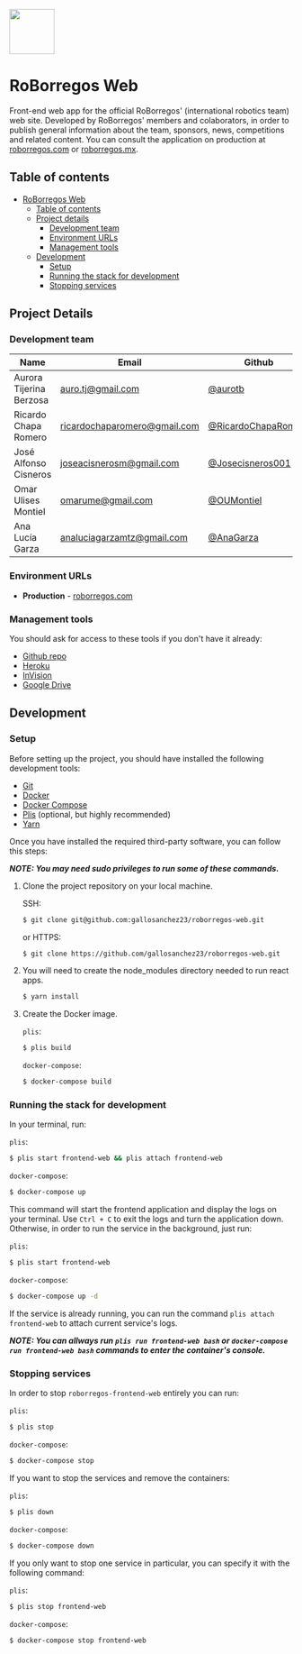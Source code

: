 <img src="public/images/black_icon.ico" width="80" ><img> 

# RoBorregos Web                 


Front-end web app for the official RoBorregos' (international robotics team) web site.
Developed by RoBorregos' members and colaborators, in order to publish general
information about the team, sponsors, news, competitions and related content.
You can consult the application on production at [roborregos.com](https://roborregos.com) or
[roborregos.mx](https://roborregos.mx).

## Table of contents

- [RoBorregos Web](#roborregos-web)
	- [Table of contents](#table-of-contents)
	- [Project details](#project-details)
		- [Development team](#development-team)
		- [Environment URLs](#environment-urls)
		- [Management tools](#management-tools)
	- [Development](#development)
		- [Setup](#setup)
		- [Running the stack for development](#running-the-stack-for-development)
		- [Stopping services](#stopping-services)

## Project Details

### Development team

| Name | Email | Github | Role |
| ---- | ----- | ------ | ---- |
| Aurora Tijerina Berzosa | [auro.tj@gmail.com](mailto:auro.tj@gmail.com) | [@aurotb](https://github.com/aurotb) | Developer |
| Ricardo Chapa Romero | [ricardochaparomero@gmail.com](mailto:ricardochaparomero@gmail.com) | [@RicardoChapaRomero](https://github.com/RicardoChapaRomero) | PM |
| José Alfonso Cisneros | [joseacisnerosm@gmail.com](mailto:joseacisnerosm@gmail.com) | [@Josecisneros001](https://github.com/Josecisneros001) | Developer |
| Omar Ulises Montiel | [omarume@gmail.com](mailto:omarume@gmail.com) | [@OUMontiel](https://github.com/OUMontiel) | Developer |
| Ana Lucía Garza | [analuciagarzamtz@gmail.com](mailto:analuciagarzamtz@gmail.com) | [@AnaGarza](https://github.com/AnaGarza) | Designer |

### Environment URLs

* **Production** - [roborregos.com](https://roborregos.com)

### Management tools

You should ask for access to these tools if you don't have it already:

* [Github repo](https://github.com/gallosanchez23/roborregos-web)
* [Heroku](https://www.heroku.com/)
* [InVision](https://claragutierrez948964.invisionapp.com/prototype/RoBorregos-Web-ck7wek80a00nuq301lmd3k920?v=LLi6aocBvdMc49RvTuq1sg%3D%3D&linkshare=urlcopied)
* [Google Drive](https://drive.google.com/drive/folders/1dZeA8SSFkDSlj61sY3vJiCqCYluquqlw?usp=sharing)

## Development

### Setup

Before setting up the project, you should have installed the following development tools:

* [Git](https://git-scm.com/downloads)
* [Docker](https://runnable.com/docker/getting-started/)
* [Docker Compose](https://docs.docker.com/compose/install/)
* [Plis](https://github.com/IcaliaLabs/plis) (optional, but highly recommended)
* [Yarn](https://yarnpkg.com/lang/en/docs/install/#debian-stable)

Once you have installed the required third-party software, you can follow this steps:

***NOTE: You may need sudo privileges to run some of these commands.***

1. Clone the project repository on your local machine.

	SSH:

	```bash
	$ git clone git@github.com:gallosanchez23/roborregos-web.git
	```

	or HTTPS:
	```bash
	$ git clone https://github.com/gallosanchez23/roborregos-web.git
	```

2. You will need to create the node_modules directory needed to run react apps.

	```bash
	$ yarn install
	```

3. Create the Docker image.

	`plis`:

	```bash
	$ plis build
	```

	`docker-compose`:

	```bash
	$ docker-compose build
	```

### Running the stack for development

In your terminal, run:

`plis`:

```bash
$ plis start frontend-web && plis attach frontend-web
```

`docker-compose`:

```bash
$ docker-compose up
```

This command will start the frontend application and display the logs on your terminal. Use `Ctrl + C` to exit the logs and turn the application down. Otherwise, in order to run the service in the background, just run:

`plis`:

```bash
$ plis start frontend-web
```

`docker-compose`:

```bash
$ docker-compose up -d
```

If the service is already running, you can run the command `plis attach frontend-web` to attach current service's logs.

***NOTE: You can allways run `plis run frontend-web bash` or `docker-compose run frontend-web bash` commands to enter the container's console.***

### Stopping services

In order to stop `roborregos-frontend-web` entirely you can run:

`plis`:

```bash
$ plis stop
```

`docker-compose`:

```bash
$ docker-compose stop
```

If you want to stop the services and remove the containers:

`plis`:

```bash
$ plis down
```

`docker-compose`:

```bash
$ docker-compose down
```

If you only want to stop one service in particular, you can specify it with the following command:

`plis`:

```bash
$ plis stop frontend-web
```

`docker-compose`:

```bash
$ docker-compose stop frontend-web
```
